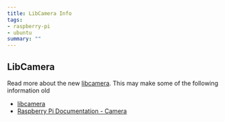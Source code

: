 ```yaml
---
title: LibCamera Info
tags:
- raspberry-pi
- ubuntu
summary: ""
---
```


## LibCamera

Read more about the new [libcamera](https://libcamera.org/getting-started.html).  This may make some of the following information old

* [libcamera](https://libcamera.org/getting-started.html)
* [Raspberry Pi Documentation - Camera](https://www.raspberrypi.com/documentation/accessories/camera.html)
